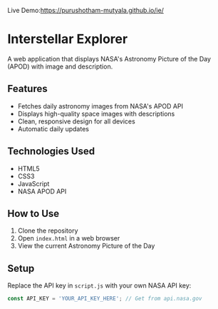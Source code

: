 Live Demo:https://purushotham-mutyala.github.io/ie/
# Interstellar Explorer 

A web application that displays NASA's Astronomy Picture of the Day (APOD) with image and description.

## Features
- Fetches daily astronomy images from NASA's APOD API
- Displays high-quality space images with descriptions
- Clean, responsive design for all devices
- Automatic daily updates

## Technologies Used
- HTML5
- CSS3
- JavaScript
- NASA APOD API

## How to Use
1. Clone the repository
2. Open `index.html` in a web browser
3. View the current Astronomy Picture of the Day

## Setup
Replace the API key in `script.js` with your own NASA API key:
```javascript
const API_KEY = 'YOUR_API_KEY_HERE'; // Get from api.nasa.gov
